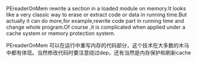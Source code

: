 PEreaderOnMem rewrite a section in a loaded module on memory.It looks like a very classic way to erase or extract code or data in running time.But actually it can do more,for example,rewrite code part in running time and change whole program.Of course ,it is complicated when applied under a cache system or memory protection system.  

PEreaderOnMem 可以在运行中重写内存的代码部分，这个技术在大多数的木马中都有体现。当然修改代码时要注意绕过dep，还有当然是内存保护和刷新cache
